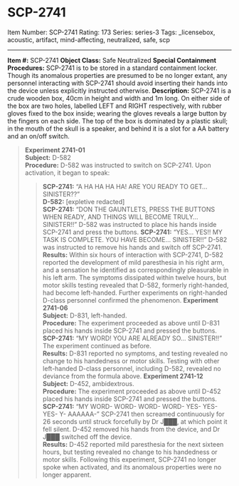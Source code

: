 # SCP-2741
Item Number: SCP-2741
Rating: 173
Series: series-3
Tags: _licensebox, acoustic, artifact, mind-affecting, neutralized, safe, scp

---

**Item #:** SCP-2741
**Object Class:** Safe Neutralized
**Special Containment Procedures:** SCP-2741 is to be stored in a standard containment locker. Though its anomalous properties are presumed to be no longer extant, any personnel interacting with SCP-2741 should avoid inserting their hands into the device unless explicitly instructed otherwise.
**Description:** SCP-2741 is a crude wooden box, 40cm in height and width and 1m long. On either side of the box are two holes, labelled LEFT and RIGHT respectively, with rubber gloves fixed to the box inside; wearing the gloves reveals a large button by the fingers on each side. The top of the box is dominated by a plastic skull; in the mouth of the skull is a speaker, and behind it is a slot for a AA battery and an on/off switch.
> **Experiment 2741-01**  
>  **Subject:** D-582  
>  **Procedure:** D-582 was instructed to switch on SCP-2741. Upon activation, it began to speak:
>> **SCP-2741:** “A HA HA HA HA! ARE YOU READY TO GET… SINISTER??”  
>  **D-582:** [expletive redacted]  
>  **SCP-2741:** “DON THE GAUNTLETS, PRESS THE BUTTONS WHEN READY, AND THINGS WILL BECOME TRULY… SINISTER!!”
> D-582 was instructed to place his hands inside SCP-2741 and press the buttons.
>> **SCP-2741:** “YES… YES!! MY TASK IS COMPLETE. YOU HAVE BECOME… SINISTER!!”
> D-582 was instructed to remove his hands and switch off SCP-2741.  
>  **Results:** Within six hours of interaction with SCP-2741, D-582 reported the development of mild paresthesia in his right arm, and a sensation he identified as correspondingly pleasurable in his left arm. The symptoms dissipated within twelve hours, but motor skills testing revealed that D-582, formerly right-handed, had become left-handed.
Further experiments on right-handed D-class personnel confirmed the phenomenon.
> **Experiment 2741-06**  
>  **Subject:** D-831, left-handed.  
>  **Procedure:** The experiment proceeded as above until D-831 placed his hands inside SCP-2741 and pressed the buttons.
>> **SCP-2741:** “MY WORD! YOU ARE ALREADY SO… SINISTER!!”
> The experiment continued as before.  
>  **Results:** D-831 reported no symptoms, and testing revealed no change to his handedness or motor skills.
Testing with other left-handed D-class personnel, including D-582, revealed no deviance from the formula above.
> **Experiment 2741-12**  
>  **Subject:** D-452, ambidextrous.  
>  **Procedure:** The experiment proceeded as above until D-452 placed his hands inside SCP-2741 and pressed the buttons.
>> **SCP-2741:** “MY WORD- WORD- WORD- WORD- YES- YES- YES- Y- AAAAAA-”
> SCP-2741 then screamed continuously for 26 seconds until struck forcefully by Dr J███, at which point it fell silent. D-452 removed his hands from the device, and Dr J███ switched off the device.  
>  **Results:** D-452 reported mild paresthesia for the next sixteen hours, but testing revealed no change to his handedness or motor skills.
Following this experiment, SCP-2741 no longer spoke when activated, and its anomalous properties were no longer apparent.